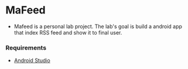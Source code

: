# MaFeed
  + Mafeed is a personal lab project. The lab's goal is build a android app that index RSS feed and show it to final user.

### Requirements
  + [Android Studio](https://developer.android.com/studio/)

